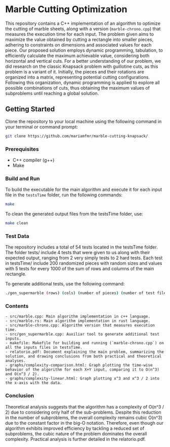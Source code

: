 # Marble Cutting Optimization

This repository contains a C++ implementation of an algorithm to optimize the cutting of marble sheets, along with a version (`marble-chrono.cpp`) that measures the execution time for each input.
The problem given aims to maximize the value obtained by cutting a rectangle into smaller pieces, adhering to constraints on dimensions and associated values for each piece. Our proposed solution employs dynamic programming, tabulation, to efficiently calculate the maximum achievable value, considering both horizontal and vertical cuts.
For a better understanding of our problem, we did research on the classic Knapsack problem with guillotine cuts, as this problem is a variant of it. 
Initially, the pieces and their rotations are organized into a matrix, representing potential cutting configurations. Following this organization, dynamic programming is applied to explore all possible combinations of cuts, thus obtaining the maximum values of subproblems until reaching a global solution.

## Getting Started

Clone the repository to your local machine using the following command in your terminal or command prompt:

```bash
git clone https://github.com/mariamfmr/marble-cutting-knapsack/
```

### Prerequisites

- C++ compiler (g++)
- Make

### Build and Run

To build the executable for the main algorithm and execute it for each input file in the `testsTime` folder, run the following commands:

```bash
make
```

To clean the generated output files from the testsTime folder, use:

```bash
make clean
```
### Test Data

The repository includes a total of 54 tests located in the testsTime folder. The folder tests/ include 4 tests that were given to us along with their expected output, ranging from 2 very simply tests to 2 hard tests.
Each test  in testsTime/ include 200 randomized pieces with random sizes and values with 5 tests for every 1000 of the sum of rows and columns of the main rectangle.

To generate additional tests, use the following command:

```bash
./gen_supermarble (rows) (cols) (number of pieces) (number of test files)
```

### Contents

    - src/marble.cpp: Main algorithm implementation in c++ language.
    - src/marble.rs: Main algorithm implementation in rust language.
    - src/marble-chrono.cpp: Algorithm version that measures execution time.
    - src/gen_supermarble.cpp: Auxiliar tool to generate additional test inputs.
    - makefile: Makefile for building and running (`marble-chrono.cpp`) on all the inputs files in testsTime.
    - relatorio.pdf: Document explaining the main problem, summarizing the solution, and drawing conclusions from both practical and theoretical analyses.
    - graphs/complexity-comparison.html: Graph plotting the time-wise behavior of the algorithm for each X+Y input, comparing it to O(n^3) and O(n^3 / 2).
    - graphs/complexity-linear.html: Graph plotting x^3 and x^3 / 2 into the x-axis with the data.

### Conclusion

Theoretical analysis suggests that the algorithm has a complexity of O(n^3 / 2) due to considering only half of the sub-problems. 
Despite this reduction in the number of subproblems, the overall complexity remains cubic O(n^3) due to the constant factor in the big-O notation. Therefore, even though our algorithm exhibits improved efficiency by tackling a reduced set of subproblems, the cubic nature of the problem dominates the overall complexity.
Practical analysis is further detailed in the relatorio.pdf.

